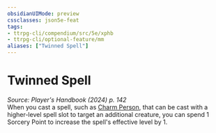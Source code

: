 ```yaml
---
obsidianUIMode: preview
cssclasses: json5e-feat
tags:
- ttrpg-cli/compendium/src/5e/xphb
- ttrpg-cli/optional-feature/mm
aliases: ["Twinned Spell"]
---
```

# Twinned Spell
*Source: Player's Handbook (2024) p. 142*  
When you cast a spell, such as [Charm Person](2-Mechanics/CLI/spells/charm-person-xphb.md), that can be cast with a higher-level spell slot to target an additional creature, you can spend 1 Sorcery Point to increase the spell's effective level by 1.